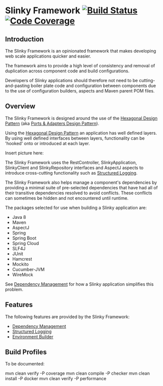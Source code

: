 # Slinky Framework [![Build Status](https://travis-ci.org/klyall/slinky-framework.svg?branch=master)](https://travis-ci.org/klyall/slinky-framework) [![Code Coverage](https://img.shields.io/codecov/c/github/klyall/slinky-framework/master.svg)](https://codecov.io/github/klyall/slinky-framework?branch=master)

## Introduction

The Slinky Framework is an opinionated framework that makes developing web scale applications quicker and easier.

The framework aims to provide a high level of consistency and removal of duplication across component code and build configurations.

Developers of Slinky applications should therefore not need to be cutting-and-pasting boiler plate code and configuration between components due to the use of configuration builders, aspects and Maven parent POM files. 

## Overview
 
The Slinky Framework is designed around the use of the [Hexagonal Design Pattern](http://alistair.cockburn.us/Hexagonal+architecture) (aka [Ports & Adapters Design Pattern](https://spin.atomicobject.com/2013/02/23/ports-adapters-software-architecture/)).

Using the [Hexagonal Design Pattern](http://alistair.cockburn.us/Hexagonal+architecture) an application has well defined layers. By using well defined interfaces between layers, functionality can be 'hooked' onto or introduced at each layer. 
 
Insert picture here: 

The Slinky Framework uses the RestController, SlinkyApplication, SlinkyClient and SlinkyRepository interfaces and AspectJ aspects to introduce cross-cutting functionality such as [Structured Logging](doc/structured_logging.md).
 
The Slinky Framework also helps manage a component's dependencies by providing a minimal suite of pre-selected dependencies that have had all of their transitive dependencies resolved to avoid conflicts. These conflicts can sometimes be hidden and not encountered until runtime.
 
The packages selected for use when building a Slinky application are:
 - Java 8
 - Maven
 - AspectJ
 - Spring
 - Spring Boot
 - Spring Cloud
 - SLF4J
 - JUnit
 - Hamcrest
 - Mockito
 - Cucumber-JVM
 - WireMock

See [Dependency Management](./doc/dependency_management.md) for how a Slinky application simplifies this problem.

## Features

The following features are provided by the Slinky Framework:
- [Dependency Management](./doc/dependency_management.md)
- [Structured Logging](./doc/structured_logging.md)
- [Environment Builder](./doc/environment_builder.md)


## Build Profiles

To be documented:

mvn clean verify -P coverage
mvn clean compile -P checker
mvn clean install -P docker
mvn clean verify -P performance

